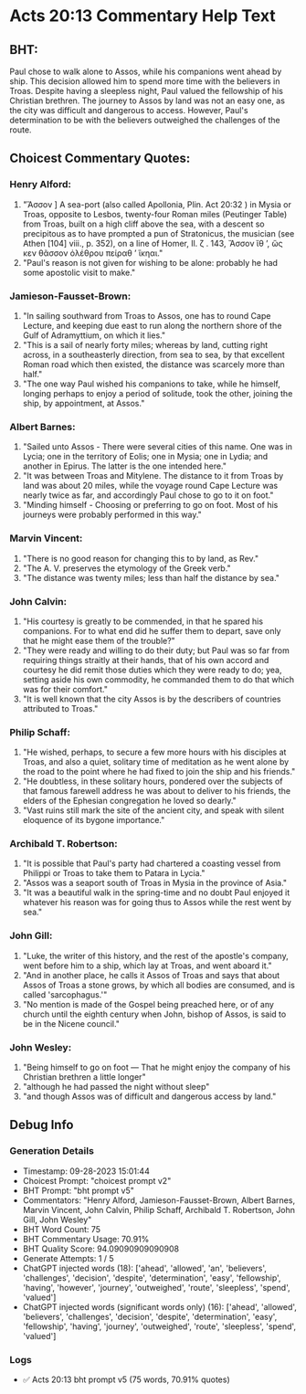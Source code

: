 # Acts 20:13 Commentary Help Text

## BHT:
Paul chose to walk alone to Assos, while his companions went ahead by ship. This decision allowed him to spend more time with the believers in Troas. Despite having a sleepless night, Paul valued the fellowship of his Christian brethren. The journey to Assos by land was not an easy one, as the city was difficult and dangerous to access. However, Paul's determination to be with the believers outweighed the challenges of the route.

## Choicest Commentary Quotes:
### Henry Alford:
1. "Ἄσσον ] A sea-port (also called Apollonia, Plin. Act 20:32 ) in Mysia or Troas, opposite to Lesbos, twenty-four Roman miles (Peutinger Table) from Troas, built on a high cliff above the sea, with a descent so precipitous as to have prompted a pun of Stratonicus, the musician (see Athen [104] viii., p. 352), on a line of Homer, Il. ζ . 143, Ἄσσον ἴθ ʼ, ὥς κεν θᾶσσον ὀλέθρου πείραθ ʼ ἵκηαι." 
2. "Paul's reason is not given for wishing to be alone: probably he had some apostolic visit to make."

### Jamieson-Fausset-Brown:
1. "In sailing southward from Troas to Assos, one has to round Cape Lecture, and keeping due east to run along the northern shore of the Gulf of Adramyttium, on which it lies."
2. "This is a sail of nearly forty miles; whereas by land, cutting right across, in a southeasterly direction, from sea to sea, by that excellent Roman road which then existed, the distance was scarcely more than half."
3. "The one way Paul wished his companions to take, while he himself, longing perhaps to enjoy a period of solitude, took the other, joining the ship, by appointment, at Assos."

### Albert Barnes:
1. "Sailed unto Assos - There were several cities of this name. One was in Lycia; one in the territory of Eolis; one in Mysia; one in Lydia; and another in Epirus. The latter is the one intended here."
2. "It was between Troas and Mitylene. The distance to it from Troas by land was about 20 miles, while the voyage round Cape Lecture was nearly twice as far, and accordingly Paul chose to go to it on foot."
3. "Minding himself - Choosing or preferring to go on foot. Most of his journeys were probably performed in this way."

### Marvin Vincent:
1. "There is no good reason for changing this to by land, as Rev."
2. "The A. V. preserves the etymology of the Greek verb."
3. "The distance was twenty miles; less than half the distance by sea."

### John Calvin:
1. "His courtesy is greatly to be commended, in that he spared his companions. For to what end did he suffer them to depart, save only that he might ease them of the trouble?" 
2. "They were ready and willing to do their duty; but Paul was so far from requiring things straitly at their hands, that of his own accord and courtesy he did remit those duties which they were ready to do; yea, setting aside his own commodity, he commanded them to do that which was for their comfort."
3. "It is well known that the city Assos is by the describers of countries attributed to Troas."

### Philip Schaff:
1. "He wished, perhaps, to secure a few more hours with his disciples at Troas, and also a quiet, solitary time of meditation as he went alone by the road to the point where he had fixed to join the ship and his friends."
2. "He doubtless, in these solitary hours, pondered over the subjects of that famous farewell address he was about to deliver to his friends, the elders of the Ephesian congregation he loved so dearly."
3. "Vast ruins still mark the site of the ancient city, and speak with silent eloquence of its bygone importance."

### Archibald T. Robertson:
1. "It is possible that Paul's party had chartered a coasting vessel from Philippi or Troas to take them to Patara in Lycia."
2. "Assos was a seaport south of Troas in Mysia in the province of Asia."
3. "It was a beautiful walk in the spring-time and no doubt Paul enjoyed it whatever his reason was for going thus to Assos while the rest went by sea."

### John Gill:
1. "Luke, the writer of this history, and the rest of the apostle's company, went before him to a ship, which lay at Troas, and went aboard it." 
2. "And in another place, he calls it Assos of Troas and says that about Assos of Troas a stone grows, by which all bodies are consumed, and is called 'sarcophagus.'"
3. "No mention is made of the Gospel being preached here, or of any church until the eighth century when John, bishop of Assos, is said to be in the Nicene council."

### John Wesley:
1. "Being himself to go on foot — That he might enjoy the company of his Christian brethren a little longer"
2. "although he had passed the night without sleep"
3. "and though Assos was of difficult and dangerous access by land."


## Debug Info
### Generation Details
- Timestamp: 09-28-2023 15:01:44
- Choicest Prompt: "choicest prompt v2"
- BHT Prompt: "bht prompt v5"
- Commentators: "Henry Alford, Jamieson-Fausset-Brown, Albert Barnes, Marvin Vincent, John Calvin, Philip Schaff, Archibald T. Robertson, John Gill, John Wesley"
- BHT Word Count: 75
- BHT Commentary Usage: 70.91%
- BHT Quality Score: 94.09090909090908
- Generate Attempts: 1 / 5
- ChatGPT injected words (18):
	['ahead', 'allowed', 'an', 'believers', 'challenges', 'decision', 'despite', 'determination', 'easy', 'fellowship', 'having', 'however', 'journey', 'outweighed', 'route', 'sleepless', 'spend', 'valued']
- ChatGPT injected words (significant words only) (16):
	['ahead', 'allowed', 'believers', 'challenges', 'decision', 'despite', 'determination', 'easy', 'fellowship', 'having', 'journey', 'outweighed', 'route', 'sleepless', 'spend', 'valued']

### Logs
- ✅ Acts 20:13 bht prompt v5 (75 words, 70.91% quotes)
